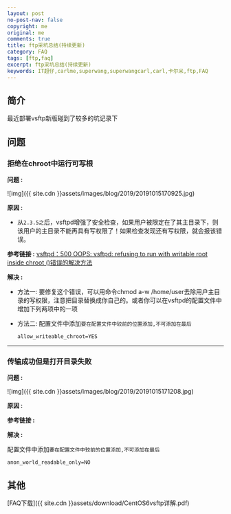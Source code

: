 ```yaml
---
layout: post
no-post-nav: false 
copyright: me
original: me
comments: true
title: ftp采坑总结(持续更新)
category: FAQ
tags: [ftp,faq]
excerpt: ftp采坑总结(持续更新)
keywords: IT超仔,carlme,superwang,superwangcarl,carl,卡尔米,ftp,FAQ
---
```


## 简介

最近部署vsftp新版碰到了较多的坑记录下

## 问题

### 拒绝在chroot中运行可写根

**问题 :** 

![img]({{ site.cdn }}assets/images/blog/2019/20191015170925.jpg)

**原因 :** 

- 从`2.3.5之`后，vsftpd增强了安全检查，如果用户被限定在了其主目录下，则该用户的主目录不能再具有写权限了！如果检查发现还有写权限，就会报该错误。

**参考链接 :** [vsftpd：500 OOPS: vsftpd: refusing to run with writable root inside chroot ()错误的解决方法](https://blog.csdn.net/bluishglc/article/details/42399439)

**解决 :** 

- 方法一: 要修复这个错误，可以用命令chmod a-w /home/user去除用户主目录的写权限，注意把目录替换成你自己的。或者你可以在vsftpd的配置文件中增加下列两项中的一项

- 方法二: 配置文件中添加`要在配置文件中较前的位置添加,不可添加在最后`

  ```
  allow_writeable_chroot=YES
  ```

***

### 传输成功但是打开目录失败 

**问题 :** 

![img]({{ site.cdn }}assets/images/blog/2019/20191015171208.jpg)

**原因 :** 

**参考链接 :** 

**解决 :** 

配置文件中添加`要在配置文件中较前的位置添加,不可添加在最后`

```
anon_world_readable_only=NO
```
## 其他

[FAQ下载]({{ site.cdn }}assets/download/CentOS6vsftp详解.pdf)